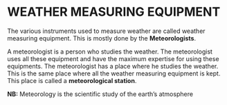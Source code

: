 # WEATHER MEASURING EQUIPMENT

The various instruments used to measure weather are called weather measuring equipment.  This is mostly done by the **Meteorologists**.

A meteorologist is a person who studies the weather.  The meteorologist uses all these equipment and have the maximum expertise for using these equipments.  The meteorologist has a place where he studies the weather. This is the same place where all the weather measuring equipment is kept.  This place is called a **meteorological station**.

**NB:** Meteorology is the scientific study of the earth’s atmosphere

